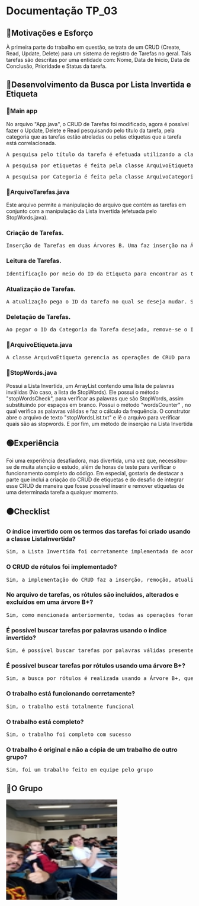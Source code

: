 # Documentação TP_03

## 🔴Motivações e Esforço
À primeira parte do trabalho em questão, se trata de um CRUD (Create, Read, Update, Delete) para um sistema de registro de Tarefas no geral. Tais tarefas são descritas por uma entidade com: Nome, Data de Inicio, Data de Conclusão, Prioridade e Status da tarefa.

## 🔵Desenvolvimento da Busca por Lista Invertida e Etiqueta

### 🔵Main app
No arquivo "App.java", o CRUD de Tarefas foi modificado, agora é possível fazer o Update, Delete e Read pesquisando pelo título da tarefa, pela categoria que as tarefas estão atreladas ou pelas etiquetas que a tarefa está correlacionada. 

<pre>A pesquisa pelo título da tarefa é efetuada utilizando a classe ArquivoTarefas.</pre>
<pre>A pesquisa por etiquetas é feita pela classe ArquivoEtiqueta.</pre>
<pre>A pesquisa por Categoria é feita pela classe ArquivoCategoria.</pre>

### 🔵ArquivoTarefas.java
Este arquivo permite a manipulação do arquivo que contém as tarefas em conjunto com a manipulação da Lista Invertida (efetuada pelo StopWords.java). 

### Criação de Tarefas.
<pre>Inserção de Tarefas em duas Árvores B. Uma faz inserção na Árvore B de Categorias, e a outra para Árvore B de etiquetas. Além disso é utilizada a classe StopWords.java para identificar quais as palavras válidas do titulo da tarefa para em seguida inseri-las na Lista Invertida.</pre>

### Leitura de Tarefas.
<pre>Identificação por meio do ID da Etiqueta para encontrar as tarefas atreladas à aquele ID. Além de também identificação por meio do ID de Categoria. Como também há o método listar por meio do titulo da tarefa, assim pegando apenas as palavras válidas e verificando na lista invertida se os IDs de tarefa possuem aquela palavra no titulo.</pre>

### Atualização de Tarefas.
<pre>A atualização pega o ID da tarefa no qual se deseja mudar. São verificadas as palavras válidas e então deletadas param serem substituídas e formar um novo título.</pre>

### Deletação de Tarefas.
<pre>Ao pegar o ID da Categoria da Tarefa desejada, remove-se o ID da Tarefa da Árvore B+ de Categoria, repete-se esse mesmo processo para cada Etiqueta correlacionada à Tarefa. Por fim é executada uma verificação de quais são as palavras válidas existentes no título da tarefa e então é feito a remoção do ID da tarefa para cada um dessas palavras.</pre>


### 🔵ArquivoEtiqueta.java

<pre>A classe ArquivoEtiqueta gerencia as operações de CRUD para etiquetas associadas às tarefas, incluindo criação, leitura, atualização e exclusão de etiquetas. Esta classe utiliza uma árvore B+ para armazenamento eficiente das etiquetas e permite vincular ou desvincular etiquetas às tarefas, além de buscar tarefas baseadas nas etiquetas associadas.</pre>

### 🔵StopWords.java
Possui a Lista Invertida, um ArrayList contendo uma lista de palavras inválidas (No caso, a lista de StopWords). Ele possui o método "stopWordsCheck",  para verificar as palavras que são StopWords, assim substituindo por espaços em branco. Possui o método "wordsCounter" , no qual verifica as palavras válidas e faz o cálculo da frequência. O construtor abre o arquivo de texto "stopWordsList.txt" e lê o arquivo para verificar quais são as stopwords. E por fim, um método de inserção na Lista Invertida 

## 🟢Experiência
Foi uma experiência desafiadora, mas divertida, uma vez que, necessitou-se de muita atenção e estudo, além de horas de teste para verificar o funcionamento completo do código. Em especial, gostaria de destacar a parte que inclui a criação do CRUD de etiquetas e do desafio de integrar esse CRUD de maneira que fosse possível inserir e remover etiquetas de uma determinada tarefa a qualquer momento.

## 🟠Checklist

### O índice invertido com os termos das tarefas foi criado usando a classe ListaInvertida?
<pre>Sim, a Lista Invertida foi corretamente implementada de acordo com os códigos e orientações do professor.</pre>

### O CRUD de rótulos foi implementado?
<pre>Sim, a implementação do CRUD faz a inserção, remoção, atualização e leitura de etiquetas corretamente na Árvore B+ correspondente.</pre>

### No arquivo de tarefas, os rótulos são incluídos, alterados e excluídos em uma árvore B+? 
<pre>Sim, como mencionada anteriormente, todas as operações foram implementadas seguindo os códigos previamente desenvolvidos, tanto pelo professor, quanto pelos alunos.</pre>

### É possível buscar tarefas por palavras usando o índice invertido?
<pre>Sim, é possível buscar tarefas por palavras válidas presentes no título das tarefas. O índice invertido permite buscar rapidamente por essas palavras e encontrar os IDs das tarefas associadas.</pre>

### É possível buscar tarefas por rótulos usando uma árvore B+? 
<pre>Sim, a busca por rótulos é realizada usando a Árvore B+, que armazena e indexa as etiquetas, permitindo uma busca rápida e eficiente por tarefas relacionadas a um rótulo específico.</pre>

### O trabalho está funcionando corretamente?
<pre>Sim, o trabalho está totalmente funcional</pre>

### O trabalho está completo?
<pre>Sim, o trabalho foi completo com sucesso</pre>

### O trabalho é original e não a cópia de um trabalho de outro grupo?
<pre>Sim, foi um trabalho feito em equipe pelo grupo</pre>


## 🔴O Grupo
<img src="../Pictures/IMG_20241125_095944174.jpg" style="width: 300px; height: 270px;">
